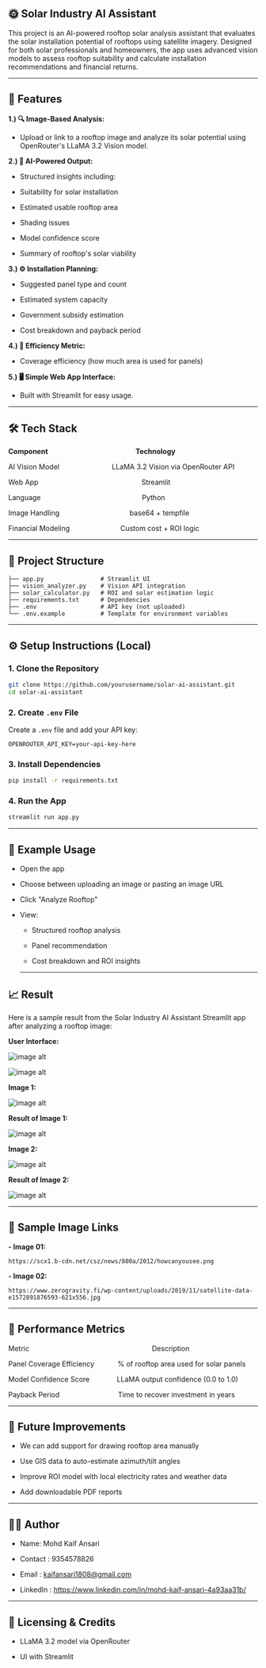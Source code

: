 
## 🌞 Solar Industry AI Assistant 

This project is an AI-powered rooftop solar analysis assistant that evaluates the solar installation potential of rooftops using satellite imagery. Designed for both solar professionals and homeowners, the app uses advanced vision models to assess rooftop suitability and calculate installation recommendations and financial returns.

---

## 📌 Features

**1.)  🔍 Image-Based Analysis:** 

  - Upload or link to a rooftop image and analyze its solar potential using OpenRouter's LLaMA 3.2 Vision model.

**2.)  🤖 AI-Powered Output:** 

 -  Structured insights including:

 - Suitability for solar installation

  - Estimated usable rooftop area

  - Shading issues

  - Model confidence score

  - Summary of rooftop's solar viability

**3.) ⚙️ Installation Planning:**

  - Suggested panel type and count

  - Estimated system capacity

  - Government subsidy estimation

  - Cost breakdown and payback period

**4.) 📏 Efficiency Metric:** 

  - Coverage efficiency (how much area is used for panels)

**5.) 🖥️ Simple Web App Interface:** 

  - Built with Streamlit for easy usage.

  ---
  
## 🛠️ Tech Stack

**Component**     &nbsp;   &nbsp;&nbsp;&nbsp;&nbsp;&nbsp;&nbsp;&nbsp;&nbsp;&nbsp;&nbsp;&nbsp;&nbsp;&nbsp;&nbsp;&nbsp;&nbsp;&nbsp;&nbsp;&nbsp;&nbsp;&nbsp;&nbsp;&nbsp;&nbsp;&nbsp;&nbsp;&nbsp;&nbsp;&nbsp;&nbsp;&nbsp;&nbsp;&nbsp;&nbsp;&nbsp;&nbsp;&nbsp;&nbsp;&nbsp;&nbsp;&nbsp;   **Technology** 

AI Vision Model &nbsp;&nbsp;&nbsp;&nbsp;&nbsp;&nbsp;&nbsp;&nbsp;&nbsp;&nbsp;&nbsp;&nbsp;&nbsp;&nbsp;&nbsp;&nbsp;&nbsp;&nbsp;&nbsp;&nbsp;&nbsp;&nbsp;&nbsp;&nbsp;&nbsp;     LLaMA 3.2 Vision via OpenRouter API

Web App  &nbsp; &nbsp; &nbsp; &nbsp; &nbsp; &nbsp; &nbsp; &nbsp; &nbsp; &nbsp; &nbsp; &nbsp; &nbsp; &nbsp; &nbsp; &nbsp; &nbsp; &nbsp; &nbsp; &nbsp; &nbsp; &nbsp; &nbsp; &nbsp; &nbsp; &nbsp;  Streamlit

Language &nbsp;   &nbsp;&nbsp;&nbsp;&nbsp;&nbsp;&nbsp;&nbsp;
&nbsp;&nbsp;&nbsp;&nbsp;&nbsp;&nbsp;&nbsp;&nbsp;&nbsp;&nbsp;&nbsp;&nbsp;&nbsp;&nbsp;&nbsp;&nbsp;&nbsp;&nbsp;&nbsp;&nbsp;&nbsp;&nbsp;&nbsp;&nbsp;&nbsp;&nbsp;&nbsp;&nbsp;&nbsp;&nbsp;&nbsp;&nbsp;&nbsp;&nbsp;&nbsp;&nbsp;&nbsp;&nbsp;&nbsp;&nbsp;&nbsp;Python

Image Handling &nbsp;&nbsp;&nbsp;&nbsp;&nbsp;&nbsp;&nbsp;&nbsp;&nbsp;&nbsp;&nbsp;&nbsp;&nbsp;&nbsp;&nbsp;&nbsp;&nbsp;&nbsp;&nbsp;&nbsp;&nbsp;&nbsp;&nbsp;&nbsp;&nbsp;&nbsp;&nbsp;&nbsp;&nbsp;&nbsp;&nbsp;&nbsp;&nbsp;&nbsp;&nbsp;base64 + tempfile

Financial Modeling &nbsp;&nbsp;&nbsp;&nbsp;&nbsp;&nbsp;&nbsp;&nbsp;&nbsp;&nbsp;&nbsp;&nbsp;&nbsp;&nbsp;&nbsp;&nbsp;&nbsp;&nbsp;&nbsp;&nbsp;&nbsp;&nbsp;&nbsp;&nbsp; Custom cost + ROI logic

---

## 📁 Project Structure

```
├── app.py                # Streamlit UI
├── vision_analyzer.py    # Vision API integration
├── solar_calculator.py   # ROI and solar estimation logic
├── requirements.txt      # Dependencies
├── .env                  # API key (not uploaded)
└── .env.example          # Template for environment variables
```

---

## ⚙️ Setup Instructions (Local)

### 1. Clone the Repository

```bash
git clone https://github.com/yourusername/solar-ai-assistant.git
cd solar-ai-assistant
```

### 2. Create `.env` File

Create a `.env` file and add your API key:

```env
OPENROUTER_API_KEY=your-api-key-here
```

### 3. Install Dependencies

```bash
pip install -r requirements.txt
```

### 4. Run the App

```bash
streamlit run app.py
```

---

## 📸 Example Usage

-  Open the app

- Choose between uploading an image or pasting an image URL

- Click "Analyze Rooftop"

- View:

  - Structured rooftop analysis

  - Panel recommendation

  - Cost breakdown and ROI insights


  ---
  
## 📈 Result

Here is a sample result from the Solar Industry AI Assistant Streamlit app after analyzing a rooftop image:

**User Interface:**

![image alt](https://github.com/Kaif2596/Solar-Industry-AI-Assistant-/blob/main/example_images/image%2001.png)


![image alt](https://github.com/Kaif2596/Solar-Industry-AI-Assistant-/blob/main/example_images/image%2002.png)


**Image 1:**

![image alt](https://github.com/Kaif2596/Solar-Industry-AI-Assistant-/blob/main/example_images/Trail%20A.png)


**Result of Image 1:**

![image alt](https://github.com/Kaif2596/Solar-Industry-AI-Assistant-/blob/main/example_images/Trail%20A%20(part%202).png)


**Image 2:**

![image alt](https://github.com/Kaif2596/Solar-Industry-AI-Assistant-/blob/main/example_images/Trail%20B.png)


**Result of Image 2:**

![image alt](https://github.com/Kaif2596/Solar-Industry-AI-Assistant-/blob/main/example_images/Trail%20B%20(part%202).png)


---

## 🔗 Sample Image Links

**- Image 01:** 
```
https://scx1.b-cdn.net/csz/news/800a/2012/howcanyousee.png
```

**- Image 02:** 
```
https://www.zerogravity.fi/wp-content/uploads/2019/11/satellite-data-e1572891876593-621x556.jpg
```

---

## 🧪 Performance Metrics

Metric  &nbsp; &nbsp; &nbsp; &nbsp; &nbsp; &nbsp; &nbsp; &nbsp; &nbsp; &nbsp; &nbsp; &nbsp; &nbsp; &nbsp; &nbsp; &nbsp; &nbsp; &nbsp; &nbsp; &nbsp; &nbsp; &nbsp; &nbsp; &nbsp; &nbsp; &nbsp; &nbsp; &nbsp; &nbsp; &nbsp; &nbsp; Description

Panel Coverage Efficiency &nbsp;&nbsp;&nbsp;&nbsp;&nbsp;&nbsp;&nbsp;&nbsp;&nbsp;&nbsp; % of rooftop area used for solar panels

Model Confidence Score &nbsp;&nbsp;&nbsp;&nbsp;&nbsp;&nbsp;&nbsp;&nbsp;&nbsp;&nbsp;&nbsp;&nbsp;  LLaMA output confidence (0.0 to 1.0)

Payback Period  &nbsp;&nbsp;&nbsp;&nbsp;&nbsp;&nbsp;&nbsp;&nbsp;&nbsp;&nbsp;&nbsp;&nbsp;&nbsp;&nbsp;&nbsp;&nbsp;&nbsp;&nbsp;&nbsp;&nbsp;&nbsp;&nbsp;&nbsp;&nbsp;&nbsp;&nbsp;&nbsp;&nbsp;  Time to recover investment in years


---

## 🔮 Future Improvements

- We can add support for drawing rooftop area manually

- Use GIS data to auto-estimate azimuth/tilt angles

- Improve ROI model with local electricity rates and weather data

- Add downloadable PDF reports


---

## 👨‍💻 Author

- Name: Mohd Kaif Ansari

- Contact : 9354578826

- Email : kaifansari1808@gmail.com

- LinkedIn : https://www.linkedin.com/in/mohd-kaif-ansari-4a93aa31b/


---

## 📄 Licensing & Credits

- LLaMA 3.2 model via OpenRouter

- UI with Streamlit
